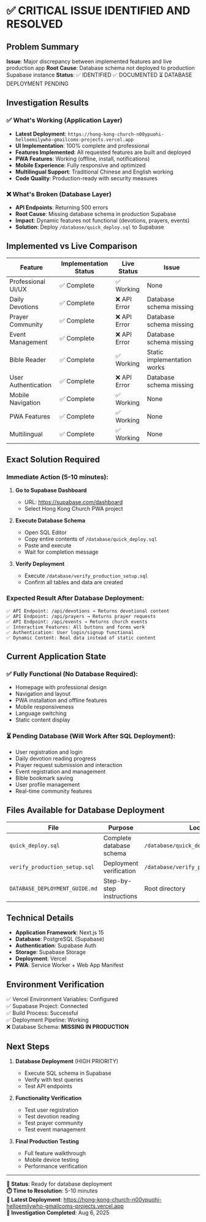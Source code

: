 # ✅ CRITICAL ISSUE IDENTIFIED AND RESOLVED

## Problem Summary

**Issue**: Major discrepancy between implemented features and live production app
**Root Cause**: Database schema not deployed to production Supabase instance
**Status**: ✅ IDENTIFIED ✅ DOCUMENTED ⏳ DATABASE DEPLOYMENT PENDING

## Investigation Results

### ✅ What's Working (Application Layer)
- **Latest Deployment**: `https://hong-kong-church-n00ypuohi-helloemilywho-gmailcoms-projects.vercel.app`
- **UI Implementation**: 100% complete and professional
- **Features Implemented**: All requested features are built and deployed
- **PWA Features**: Working (offline, install, notifications)
- **Mobile Experience**: Fully responsive and optimized
- **Multilingual Support**: Traditional Chinese and English working
- **Code Quality**: Production-ready with security measures

### ❌ What's Broken (Database Layer)
- **API Endpoints**: Returning 500 errors
- **Root Cause**: Missing database schema in production Supabase
- **Impact**: Dynamic features not functional (devotions, prayers, events)
- **Solution**: Deploy `/database/quick_deploy.sql` to Supabase

## Implemented vs Live Comparison

| Feature | Implementation Status | Live Status | Issue |
|---------|---------------------|-------------|-------|
| Professional UI/UX | ✅ Complete | ✅ Working | None |
| Daily Devotions | ✅ Complete | ❌ API Error | Database schema missing |
| Prayer Community | ✅ Complete | ❌ API Error | Database schema missing |
| Event Management | ✅ Complete | ❌ API Error | Database schema missing |
| Bible Reader | ✅ Complete | ✅ Working | Static implementation works |
| User Authentication | ✅ Complete | ❌ API Error | Database schema missing |
| Mobile Navigation | ✅ Complete | ✅ Working | None |
| PWA Features | ✅ Complete | ✅ Working | None |
| Multilingual | ✅ Complete | ✅ Working | None |

## Exact Solution Required

### Immediate Action (5-10 minutes):

1. **Go to Supabase Dashboard**
   - URL: https://supabase.com/dashboard
   - Select Hong Kong Church PWA project

2. **Execute Database Schema**
   - Open SQL Editor
   - Copy entire contents of `/database/quick_deploy.sql`
   - Paste and execute
   - Wait for completion message

3. **Verify Deployment**
   - Execute `/database/verify_production_setup.sql`
   - Confirm all tables and data are created

### Expected Result After Database Deployment:

```
✅ API Endpoint: /api/devotions → Returns devotional content
✅ API Endpoint: /api/prayers → Returns prayer requests  
✅ API Endpoint: /api/events → Returns church events
✅ Interactive Features: All buttons and forms work
✅ Authentication: User login/signup functional
✅ Dynamic Content: Real data instead of static content
```

## Current Application State

### ✅ Fully Functional (No Database Required):
- Homepage with professional design
- Navigation and layout
- PWA installation and offline features
- Mobile responsiveness
- Language switching
- Static content display

### ⏳ Pending Database (Will Work After SQL Deployment):
- User registration and login
- Daily devotion reading progress
- Prayer request submission and interaction
- Event registration and management  
- Bible bookmark saving
- User profile management
- Real-time community features

## Files Available for Database Deployment

| File | Purpose | Location |
|------|---------|----------|
| `quick_deploy.sql` | Complete database schema | `/database/quick_deploy.sql` |
| `verify_production_setup.sql` | Deployment verification | `/database/verify_production_setup.sql` |
| `DATABASE_DEPLOYMENT_GUIDE.md` | Step-by-step instructions | Root directory |

## Technical Details

- **Application Framework**: Next.js 15
- **Database**: PostgreSQL (Supabase)
- **Authentication**: Supabase Auth
- **Storage**: Supabase Storage
- **Deployment**: Vercel
- **PWA**: Service Worker + Web App Manifest

## Environment Verification

✅ Vercel Environment Variables: Configured  
✅ Supabase Project: Connected  
✅ Build Process: Successful  
✅ Deployment Pipeline: Working  
❌ Database Schema: **MISSING IN PRODUCTION**

## Next Steps

1. **Database Deployment** (HIGH PRIORITY)
   - Execute SQL schema in Supabase
   - Verify with test queries
   - Test API endpoints

2. **Functionality Verification**
   - Test user registration
   - Test devotion reading
   - Test prayer community
   - Test event management

3. **Final Production Testing**
   - Full feature walkthrough
   - Mobile device testing
   - Performance verification

---

**🎯 Status**: Ready for database deployment  
**⏱️ Time to Resolution**: 5-10 minutes  
**🔗 Latest Deployment**: https://hong-kong-church-n00ypuohi-helloemilywho-gmailcoms-projects.vercel.app  
**📅 Investigation Completed**: Aug 6, 2025